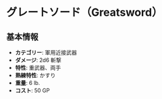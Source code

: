 # グレートソード（Greatsword）

## 基本情報
- **カテゴリー**: 軍用近接武器
- **ダメージ**: 2d6 斬撃
- **特性**: 重武器、両手
- **熟練特性**: かすり
- **重量**: 6 lb.
- **コスト**: 50 GP
